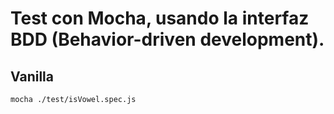 # Test con Mocha, usando la interfaz BDD (Behavior-driven development).

## Vanilla
```
mocha ./test/isVowel.spec.js
```